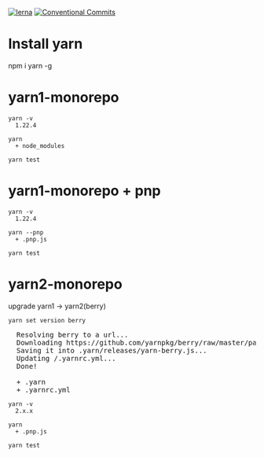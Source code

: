 
[![lerna](https://img.shields.io/badge/maintained%20with-lerna-cc00ff.svg)](https://lerna.js.org/)
[![Conventional Commits](https://img.shields.io/badge/Conventional%20Commits-1.0.0-yellow.svg)](https://conventionalcommits.org)

# Install yarn
npm i yarn -g

# yarn1-monorepo
```
yarn -v  
  1.22.4

yarn
  + node_modules

yarn test
```

# yarn1-monorepo + pnp
```
yarn -v  
  1.22.4

yarn --pnp
  + .pnp.js

yarn test
```

# yarn2-monorepo
upgrade yarn1 -> yarn2(berry)
```
yarn set version berry
```
<pre>
  Resolving berry to a url...
  Downloading https://github.com/yarnpkg/berry/raw/master/packages/berry-cli/bin/berry.js...
  Saving it into .yarn/releases/yarn-berry.js...
  Updating /.yarnrc.yml...
  Done!

  + .yarn
  + .yarnrc.yml
</pre>

```
yarn -v
  2.x.x

yarn
  + .pnp.js

yarn test
```